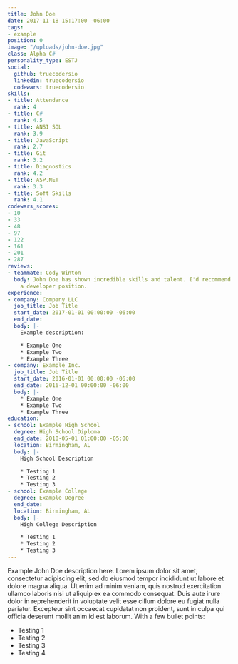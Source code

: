 ```yaml
---
title: John Doe
date: 2017-11-18 15:17:00 -06:00
tags:
- example
position: 0
image: "/uploads/john-doe.jpg"
class: Alpha C#
personality_type: ESTJ
social:
  github: truecodersio
  linkedin: truecodersio
  codewars: truecodersio
skills:
- title: Attendance
  rank: 4
- title: C#
  rank: 4.5
- title: ANSI SQL
  rank: 3.9
- title: JavaScript
  rank: 2.7
- title: Git
  rank: 3.2
- title: Diagnostics
  rank: 4.2
- title: ASP.NET
  rank: 3.3
- title: Soft Skills
  rank: 4.1
codewars_scores:
- 10
- 33
- 48
- 97
- 122
- 161
- 201
- 287
reviews:
- teammate: Cody Winton
  body: John Doe has shown incredible skills and talent. I'd recommend John Doe for
    a developer position.
experience:
- company: Company LLC
  job_title: Job Title
  start_date: 2017-01-01 00:00:00 -06:00
  end_date: 
  body: |-
    Example description:

    * Example One
    * Example Two
    * Example Three
- company: Example Inc.
  job_title: Job Title
  start_date: 2016-01-01 00:00:00 -06:00
  end_date: 2016-12-01 00:00:00 -06:00
  body: |-
    * Example One
    * Example Two
    * Example Three
education:
- school: Example High School
  degree: High School Diploma
  end_date: 2010-05-01 01:00:00 -05:00
  location: Birmingham, AL
  body: |-
    High School Description

    * Testing 1
    * Testing 2
    * Testing 3
- school: Example College
  degree: Example Degree
  end_date: 
  location: Birmingham, AL
  body: |-
    High College Description

    * Testing 1
    * Testing 2
    * Testing 3
---
```


Example John Doe description here. Lorem ipsum dolor sit amet, consectetur adipiscing elit, sed do eiusmod tempor incididunt ut labore et dolore magna aliqua. Ut enim ad minim veniam, quis nostrud exercitation ullamco laboris nisi ut aliquip ex ea commodo consequat. Duis aute irure dolor in reprehenderit in voluptate velit esse cillum dolore eu fugiat nulla pariatur. Excepteur sint occaecat cupidatat non proident, sunt in culpa qui officia deserunt mollit anim id est laborum. With a few bullet points:

* Testing 1
* Testing 2
* Testing 3
* Testing 4